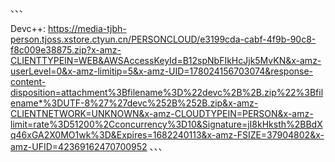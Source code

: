 、、、

Devc++:
https://media-tjbh-person.tjoss.xstore.ctyun.cn/PERSONCLOUD/e3199cda-cabf-4f9b-90c8-f8c009e38875.zip?x-amz-CLIENTTYPEIN=WEB&AWSAccessKeyId=B12spNbFIkHcJjk5MvKN&x-amz-userLevel=0&x-amz-limitip=5&x-amz-UID=178024156703074&response-content-disposition=attachment%3Bfilename%3D%22devc%2B%2B.zip%22%3Bfilename*%3DUTF-8%27%27devc%252B%252B.zip&x-amz-CLIENTNETWORK=UNKNOWN&x-amz-CLOUDTYPEIN=PERSON&x-amz-limit=rate%3D51200%2Cconcurrency%3D10&Signature=jI8kHksth%2BBdXq46xGA2X0MO1wk%3D&Expires=1682240113&x-amz-FSIZE=37904802&x-amz-UFID=42369162470700952
、、、
